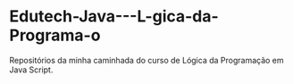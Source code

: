 # Edutech-Java---L-gica-da-Programa-o
Repositórios da minha caminhada do curso de Lógica da Programação em Java Script.
